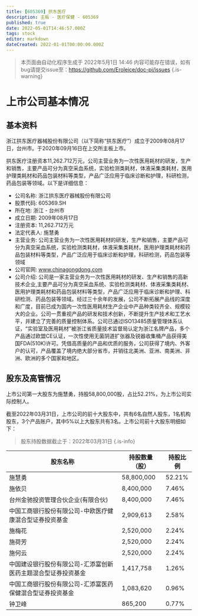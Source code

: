 ```yaml
---
title: [605369] 拱东医疗
description: 主板 - 医疗保健 - 605369
published: true
date: 2022-05-01T14:46:57.000Z
tags: stock
editor: markdown
dateCreated: 2022-01-01T00:00:00.000Z
---
```


> 本页面由自动化程序生成于 2022年5月1日 14:46
> 内容可能存在错误，如有bug请提交issue至：https://github.com/Eroleice/doc-pi/issues
{.is-warning}

# 上市公司基本情况

## 基本资料

浙江拱东医疗器械股份有限公司（以下简称“拱东医疗”）成立于2009年08月17日，台州市。于2020年09月16日在上交所主板上市。

拱东医疗注册资本11,262.712万元，公司主营业务为一次性医用耗材的研发，生产和销售，主要产品可分为真空采血系统，实验检测类耗材，体液采集类耗材，医用护理类耗材和药品包装材料等类型，产品广泛应用于临床诊断和护理，科研检测，药品包装等领域。以下是详细信息：

- 公司名称: 浙江拱东医疗器械股份有限公司
- 股票代码: 605369.SH
- 所在地: 浙江 - 台州市
- 成立日期: 2009年08月17日
- 注册资本: 11,262.712万元
- 法定代表人: 施慧勇
- 主营业务: 公司主营业务为一次性医用耗材的研发，生产和销售，主要产品可分为真空采血系统，实验检测类耗材，体液采集类耗材，医用护理类耗材和药品包装材料等类型，产品广泛应用于临床诊断和护理，科研检测，药品包装等领域
- 公司官网: www.chinagongdong.com
- 公司介绍: 公司是一家主营业务为一次性医用耗材的研发、生产和销售的高新技术企业,主要产品可分为真空采血系统、实验检测类耗材、体液采集类耗材、医用护理类耗材和药品包装材料等类型，产品广泛应用于临床诊断和护理、科研检测、药品包装等领域。经过三十余年的发展，公司不断拓展产品线的深度和广度，目前已成为国内一次性医用耗材生产企业中产品种类较齐全、规模较大的企业。公司一贯重视产品的研发和技术创新，不断提升生产技术和工艺水平，并建立了完善的质量控制体系。公司已通过ISO13485质量管理体系认证，“实验室及医用耗材”被浙江省质量技术监督局认定为浙江名牌产品，多个产品通过欧盟CE认证，一次性使用无菌阴道扩张器及锐器收集桶产品获得美国FDA(510K)许可。凭借高质量的产品和优质的服务，公司获得了境内、外客户的认可，产品覆盖了境内绝大部分省市，并销往北美洲、亚洲、南美洲、非洲、欧洲的多个国家和地区。


## 股东及高管情况

上市公司第一大股东为施慧勇，持股58,800,000股，占比52.21%，为上市公司实际控制人。

截至2022年03月31日，上市公司的前十大股东中，共有6名自然人股东，1名机构股东，3个产品账户，其中5%以上大股东共有3名。上市公司前十大股东明细如下：

> 股东持股数据截止于：2022年03月31日
{.is-info}

| 股东名称 | 持股数量（股） | 持股比例 |
| --- | --- | --- |
| 施慧勇 | 58,800,000 | 52.21% |
| 施依贝 | 8,400,000 | 7.46% |
| 台州金驰投资管理合伙企业(有限合伙) | 8,400,000 | 7.46% |
| 中国工商银行股份有限公司-中欧医疗健康混合型证券投资基金 | 2,909,613 | 2.58% |
| 施梅花 | 2,520,000 | 2.24% |
| 施荷芳 | 2,520,000 | 2.24% |
| 施何云 | 2,520,000 | 2.24% |
| 中国建设银行股份有限公司-汇添富创新医药主题混合型证券投资基金 | 1,417,758 | 1.26% |
| 中国工商银行股份有限公司-汇添富医药保健混合型证券投资基金 | 1,083,620 | 0.96% |
| 钟卫峰 | 865,200 | 0.77% |




